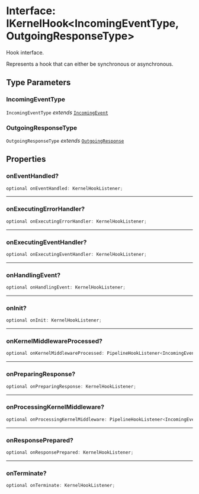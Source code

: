 # Interface: IKernelHook\<IncomingEventType, OutgoingResponseType\>

Hook interface.

Represents a hook that can either be synchronous or asynchronous.

## Type Parameters

### IncomingEventType

`IncomingEventType` *extends* [`IncomingEvent`](../../events/IncomingEvent/classes/IncomingEvent.md)

### OutgoingResponseType

`OutgoingResponseType` *extends* [`OutgoingResponse`](../../events/OutgoingResponse/classes/OutgoingResponse.md)

## Properties

### onEventHandled?

```ts
optional onEventHandled: KernelHookListener;
```

***

### onExecutingErrorHandler?

```ts
optional onExecutingErrorHandler: KernelHookListener;
```

***

### onExecutingEventHandler?

```ts
optional onExecutingEventHandler: KernelHookListener;
```

***

### onHandlingEvent?

```ts
optional onHandlingEvent: KernelHookListener;
```

***

### onInit?

```ts
optional onInit: KernelHookListener;
```

***

### onKernelMiddlewareProcessed?

```ts
optional onKernelMiddlewareProcessed: PipelineHookListener<IncomingEventType, OutgoingResponseType, any[]>;
```

***

### onPreparingResponse?

```ts
optional onPreparingResponse: KernelHookListener;
```

***

### onProcessingKernelMiddleware?

```ts
optional onProcessingKernelMiddleware: PipelineHookListener<IncomingEventType, OutgoingResponseType, any[]>;
```

***

### onResponsePrepared?

```ts
optional onResponsePrepared: KernelHookListener;
```

***

### onTerminate?

```ts
optional onTerminate: KernelHookListener;
```
